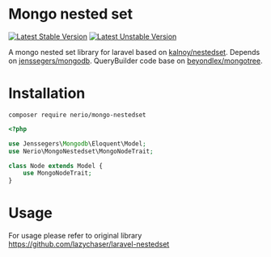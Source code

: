 # Mongo nested set
[![Latest Stable Version](https://poser.pugx.org/nerio/mongo-nestedset/v/stable)](https://packagist.org/packages/nerio/mongo-nestedset)
[![Latest Unstable Version](https://poser.pugx.org/nerio/mongo-nestedset/v/unstable)](https://packagist.org/packages/nerio/mongo-nestedset)

A mongo nested set library for laravel based on [kalnoy/nestedset](https://github.com/lazychaser/laravel-nestedset).
Depends on [jenssegers/mongodb](https://github.com/jenssegers/laravel-mongodb).
QueryBuilder code base on [beyondlex/mongotree](https://github.com/beyondlex/mongotree).
# Installation
```composer require nerio/mongo-nestedset```

```php
<?php

use Jenssegers\Mongodb\Eloquent\Model;
use Nerio\MongoNestedset\MongoNodeTrait;

class Node extends Model {
    use MongoNodeTrait;
}
```

# Usage

For usage please refer to original library https://github.com/lazychaser/laravel-nestedset
